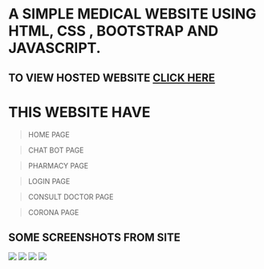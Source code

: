 # A SIMPLE MEDICAL WEBSITE USING HTML, CSS , BOOTSTRAP AND JAVASCRIPT.
## TO VIEW HOSTED WEBSITE [CLICK HERE](https://rudraksh1309.github.io/MEDICAL_SITE/index.html)
# THIS WEBSITE HAVE
> HOME PAGE

> CHAT BOT PAGE
 
> PHARMACY PAGE

> LOGIN PAGE

>CONSULT DOCTOR PAGE
 
> CORONA PAGE

## SOME SCREENSHOTS FROM SITE
<img src="https://user-images.githubusercontent.com/78136551/127777342-7690446d-4b47-472e-a030-472d260fb94a.png" />
<img src="https://user-images.githubusercontent.com/78136551/127777417-5f52bc82-3dfe-4876-9f8b-e108c8444389.png" />
<img src="https://user-images.githubusercontent.com/78136551/127777492-c3375598-3a10-4c24-849f-0e6bd67809e6.png" />
<img src="https://user-images.githubusercontent.com/78136551/127777569-8628b639-94e3-4477-936b-58059dd4335d.png" />

